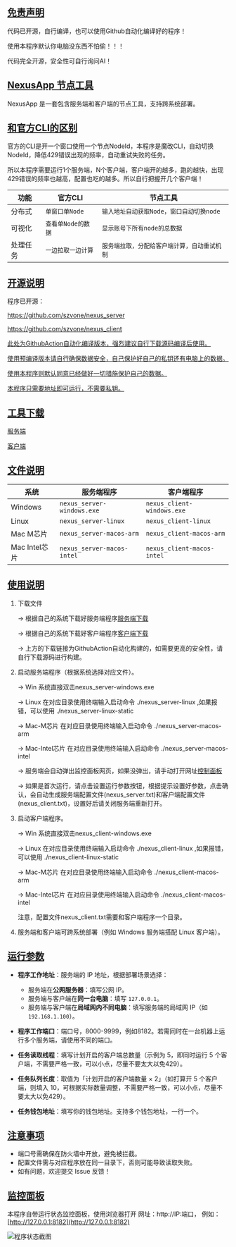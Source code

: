 ## <u>免责声明</u>

代码已开源，自行编译，也可以使用Github自动化编译好的程序！

使用本程序默认你电脑没东西不怕偷！！！

代码完全开源，安全性可自行询问AI！

## <u>NexusApp 节点工具</u>

NexusApp 是一套包含服务端和客户端的节点工具，支持跨系统部署。

## <u>和官方CLI的区别</u>

官方的CLI是开一个窗口使用一个节点NodeId，本程序是魔改CLI，自动切换NodeId，降低429错误出现的频率，自动重试失败的任务。

所以本程序需要运行1个服务端，N个客户端，客户端开的越多，跑的越快，出现429错误的频率也越高，配置也吃的越多。所以自行把握开几个客户端！


| 功能&#xA;   | 官方CLI&#xA;       | 节点工具&#xA;                                |
| ----------- | ------------------ | -------------------------------------------- |
| 分布式&#xA; | `单窗口单Node`     | `输入地址自动获取Node，窗口自动切换node`     |
| 可视化&#xA; | `查看单Node的数据` | `显示账号下所有node的总数据`                 |
| 处理任务    | `一边拉取一边计算` | `服务端拉取，分配给客户端计算，自动重试机制` |

## <u>开源说明</u>

程序已开源：

https://github.com/szvone/nexus_server

https://github.com/szvone/nexus_client

<u>此处为GithubAction自动化编译版本，强烈建议自行下载源码编译后使用。</u>

<u>使用预编译版本请自行确保数据安全，自己保护好自己的私钥还有电脑上的数据。</u>

<u>使用本程序则默认同意已经做好一切措施保护自己的数据。</u>

<u>本程序只需要地址即可运行，不需要私钥。</u>

## <u>工具下载</u>

[服务端](https://github.com/szvone/nexus_server/releases/)

[客户端](https://github.com/szvone/nexus_client/releases/)


## <u>文件说明</u>


| 系统&#xA;         | 服务端程序&#xA;            | 客户端程序&#xA;                    |
| ----------------- | -------------------------- | ---------------------------------- |
| Windows&#xA;      | `nexus_server-windows.exe` | `nexus_client-windows.exe` |
| Linux&#xA;        | `nexus_server-linux`       | `nexus_client-linux`               |
| Mac M芯片&#xA; | `nexus_server-macos-arm`      | `nexus_client-macos-arm`              |
| Mac Intel芯片&#xA; | `nexus_server-macos-intel`   |`nexus_client-macos-intel`              |



## <u>使用说明</u>

1. 下载文件

   -> 根据自己的系统下载好服务端程序[服务端下载](https://github.com/szvone/nexus_server/releases/)

   -> 根据自己的系统下载好客户端程序[客户端下载](https://github.com/szvone/nexus_client/releases/)

   -> 上方的下载链接为GithubAction自动化构建的，如需要更高的安全性，请自行下载源码进行构建。



2. 启动服务端程序（根据系统选择对应文件）。

   -> Win 系统直接双击nexus_server-windows.exe

   -> Linux 在对应目录使用终端输入启动命令 ./nexus_server-linux ,如果报错，可以使用 ./nexus_server-linux-static

   -> Mac-M芯片 在对应目录使用终端输入启动命令 ./nexus_server-macos-arm

   -> Mac-Intel芯片 在对应目录使用终端输入启动命令 ./nexus_server-macos-intel

   -> 服务端会自动弹出监控面板网页，如果没弹出，请手动打开网址[控制面板](http://127.0.0.1:8182)

   -> 如果是首次运行，请点击设置运行参数按钮，根据提示设置好参数，点击确认，会自动生成服务端配置文件(nexus_server.txt)和客户端配置文件(nexus_client.txt)，设置好后请关闭服务端重新打开。

3. 启动客户端程序。

   -> Win 系统直接双击nexus_client-windows.exe

   -> Linux 在对应目录使用终端输入启动命令 ./nexus_client-linux ,如果报错，可以使用 ./nexus_client-linux-static

   -> Mac-M芯片 在对应目录使用终端输入启动命令 ./nexus_client-macos-arm

   -> Mac-Intel芯片 在对应目录使用终端输入启动命令 ./nexus_client-macos-intel

   注意，配置文件nexus_client.txt需要和客户端程序一个目录。



4. 服务端和客户端可跨系统部署（例如 Windows 服务端搭配 Linux 客户端）。



## <u>运行参数</u>

* **程序工作地址**：服务端的 IP 地址，根据部署场景选择：

  * 服务端在**公网服务器**：填写公网 IP。
  * 服务端与客户端在**同一台电脑**：填写 `127.0.0.1`。
  * 服务端与客户端在**局域网内不同电脑**：填写服务端的局域网 IP（如 `192.168.1.100`）。

* **程序工作端口**：端口号，8000-9999，例如8182。若需同时在一台机器上运行多个服务端，请使用不同的端口。
  
* **任务读取线程**：填写计划开启的客户端总数量（示例为 5，即同时运行 5 个客户端，不需要严格一致，可以小点，尽量不要太大以免429）。
* **任务队列长度**：取值为「计划开启的客户端数量 × 2」（如打算开 5 个客户端，则填入 10，可根据实际数量调整，不需要严格一致，可以小点，尽量不要太大以免429）。
* **任务钱包地址**：填写你的钱包地址。支持多个钱包地址，一行一个。


## <u>注意事项</u>

* 端口号需确保在防火墙中开放，避免被拦截。
* 配置文件需与对应程序放在同一目录下，否则可能导致读取失败。
* 如有问题，欢迎提交 Issue 反馈！



## <u>监控面板</u>

本程序自带运行状态监控面板，使用浏览器打开
网址：http://IP:端口，
例如：[http://127.0.0.1:8182](http://127.0.0.1:8182)

![程序状态截图](status.png)
